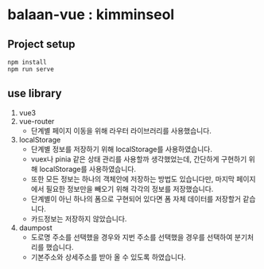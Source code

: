 # balaan-vue : kimminseol

## Project setup
```
npm install
npm run serve
```

## use library
1. vue3
2. vue-router 
    - 단계별 페이지 이동을 위해 라우터 라이브러리를 사용했습니다.
3. localStorage
    - 단계별 정보를 저장하기 위해 localStorage를 사용하였습니다.
    - vuex나 pinia 같은 상태 관리를 사용할까 생각했었는데, 간단하게 구현하기 위해 localStorage를 사용하였습니다.
    - 또한 모든 정보는 하나의 객체안에 저장하는 방법도 있습니다만, 마지막 페이지에서 필요한 정보만을 빼오기 위해 각각의 정보를 저장했습니다.
    - 단계별이 아닌 하나의 폼으로 구현되어 있다면 폼 자체 데이터를 저장할거 같습니다.
    - 카드정보는 저장하지 않았습니다.
4. daumpost
    - 도로명 주소를 선택했을 경우와 지번 주소를 선택했을 경우를 선택하여 분기처리를 했습니다.
    - 기본주소와 상세주소를 받아 올 수 있도록 하였습니다.




